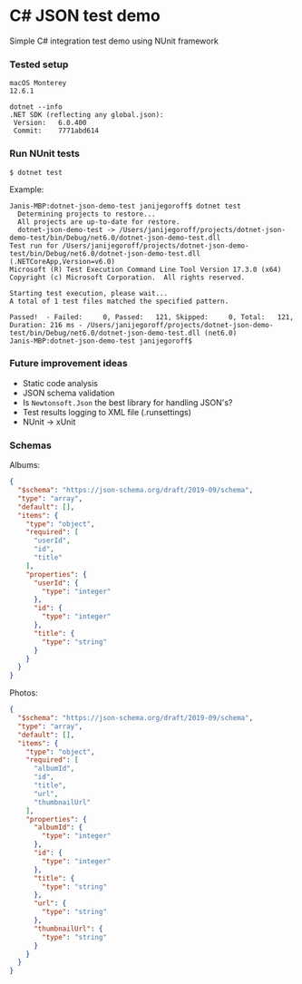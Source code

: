 # C# JSON test demo

Simple C# integration test demo using NUnit framework

### Tested setup

```
macOS Monterey
12.6.1
```
```
dotnet --info
.NET SDK (reflecting any global.json):
 Version:   6.0.400
 Commit:    7771abd614
```

### Run NUnit tests

```
$ dotnet test
```
Example:
```
Janis-MBP:dotnet-json-demo-test janijegoroff$ dotnet test
  Determining projects to restore...
  All projects are up-to-date for restore.
  dotnet-json-demo-test -> /Users/janijegoroff/projects/dotnet-json-demo-test/bin/Debug/net6.0/dotnet-json-demo-test.dll
Test run for /Users/janijegoroff/projects/dotnet-json-demo-test/bin/Debug/net6.0/dotnet-json-demo-test.dll (.NETCoreApp,Version=v6.0)
Microsoft (R) Test Execution Command Line Tool Version 17.3.0 (x64)
Copyright (c) Microsoft Corporation.  All rights reserved.

Starting test execution, please wait...
A total of 1 test files matched the specified pattern.

Passed!  - Failed:     0, Passed:   121, Skipped:     0, Total:   121, Duration: 216 ms - /Users/janijegoroff/projects/dotnet-json-demo-test/bin/Debug/net6.0/dotnet-json-demo-test.dll (net6.0)
Janis-MBP:dotnet-json-demo-test janijegoroff$
```

### Future improvement ideas

- Static code analysis
- JSON schema validation
- Is `Newtonsoft.Json` the best library for handling JSON's?
- Test results logging to XML file (.runsettings)
- NUnit -> xUnit

### Schemas

Albums:
```json
{
  "$schema": "https://json-schema.org/draft/2019-09/schema",
  "type": "array",
  "default": [],
  "items": {
    "type": "object",
    "required": [
      "userId",
      "id",
      "title"
    ],
    "properties": {
      "userId": {
        "type": "integer"
      },
      "id": {
        "type": "integer"
      },
      "title": {
        "type": "string"
      }
    }
  }
}
```

Photos:
```json
{
  "$schema": "https://json-schema.org/draft/2019-09/schema",
  "type": "array",
  "default": [],
  "items": {
    "type": "object",
    "required": [
      "albumId",
      "id",
      "title",
      "url",
      "thumbnailUrl"
    ],
    "properties": {
      "albumId": {
        "type": "integer"
      },
      "id": {
        "type": "integer"
      },
      "title": {
        "type": "string"
      },
      "url": {
        "type": "string"
      },
      "thumbnailUrl": {
        "type": "string"
      }
    }
  }
}
```
